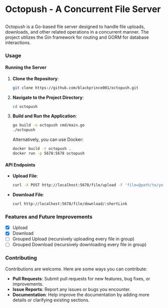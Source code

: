 
# Octopush - A Concurrent File Server

##

Octopush is a Go-based file server designed to handle file uploads, downloads, and other related operations in a concurrent manner. The project utilizes the Gin framework for routing and GORM for database interactions.

### Usage

#### Running the Server

1. **Clone the Repository**:

   ```bash
   git clone https://github.com/blackprince001/octopush.git
   ```

2. **Navigate to the Project Directory**:

   ```bash
   cd octopush
   ```

3. **Build and Run the Application**:

   ```bash
   go build -o octopush cmd/main.go
   ./octopush
   ```

   Alternatively, you can use Docker:

   ```bash
   docker build -t octopush .
   docker run -p 5678:5678 octopush
   ```

#### API Endpoints

- **Upload File**:

  ```bash
  curl -X POST http://localhost:5678/file/upload -F 'file=@path/to/your/file'
  ```

- **Download File**:

  ```bash
  curl http://localhost:5678/file/download/:shortLink
  ```

### Features and Future Improvements

- [X] Upload
- [X] Download
- [ ] Grouped Upload (recursively uploading every file in group)
- [ ] Grouped Download (recursively downloading every file in group)

### Contributing

Contributions are welcome. Here are some ways you can contribute:

- **Pull Requests**: Submit pull requests for new features, bug fixes, or improvements.
- **Issue Reports**: Report any issues or bugs you encounter.
- **Documentation**: Help improve the documentation by adding more details or clarifying existing sections.
